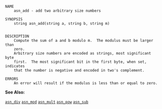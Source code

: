 
```
NAME
	asn_add - add two arbitrary size numbers

SYNOPSIS
	string asn_add(string a, string b, string m)


DESCRIPTION
	Compute the sum of a and b modulo m.  The modulus must be larger than
	zero.
	Arbitrary size numbers are encoded as strings, most significant byte
	first.  The most significant bit in the first byte, when set, indicates
	that the number is negative and encoded in two's complement.

ERRORS
	An error will result if the modulus is less than or equal to zero.

```

**See Also:**

 [`asn_div`](./asn_div.md)
 [`asn_mod`](./asn_mod.md)
 [`asn_mult`](./asn_mult.md)
 [`asn_pow`](./asn_pow.md)
 [`asn_sub`](./asn_sub.md)
